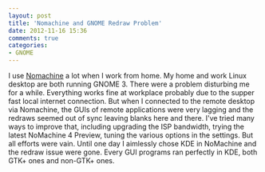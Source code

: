```yaml
---
layout: post
title: 'Nomachine and GNOME Redraw Problem'
date: 2012-11-16 15:36
comments: true
categories: 
- GNOME
---
```


I use [Nomachine][1] a lot when I work from home. My home and work Linux desktop are both running
GNOME 3. There were a problem disturbing me for a while. Everything works fine at workplace probably
due to the supper fast local internet connection. But when I connected to the remote desktop via
Nomachine, the GUIs of remote applications were very lagging and the redraws seemed out of sync
leaving blanks here and there. I've tried many ways to improve that, including upgrading the ISP
bandwidth, trying the latest NoMachine 4 Preview, tuning the various options in the settings. But
all efforts were vain. Until one day I aimlessly chose KDE in NoMachine and the redraw issue were
gone. Every GUI programs ran perfectly in KDE, both GTK+ ones and non-GTK+ ones.

[1]: http://www.nomachine.com
